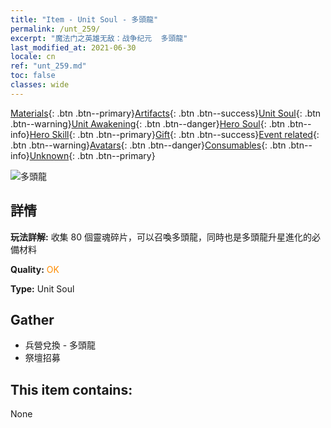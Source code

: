 ```yaml
---
title: "Item - Unit Soul - 多頭龍"
permalink: /unt_259/
excerpt: "魔法门之英雄无敌：战争纪元  多頭龍"
last_modified_at: 2021-06-30
locale: cn
ref: "unt_259.md"
toc: false
classes: wide
---
```

 [Materials](/ItemsCN/){: .btn .btn--primary}[Artifacts](/ItemsCN/Artifacts/){: .btn .btn--success}[Unit Soul](/ItemsCN/UnitSoul/){: .btn .btn--warning}[Unit Awakening](/ItemsCN/UnitAwakening/){: .btn .btn--danger}[Hero Soul](/ItemsCN/HeroSoul/){: .btn .btn--info}[Hero Skill](/ItemsCN/HeroSkill/){: .btn .btn--primary}[Gift](/ItemsCN/Gift/){: .btn .btn--success}[Event related](/ItemsCN/Events/){: .btn .btn--warning}[Avatars](/ItemsCN/Avatars/){: .btn .btn--danger}[Consumables](/ItemsCN/Consumables/){: .btn .btn--info}[Unknown](/ItemsCN/Unknown/){: .btn .btn--primary}

 ![多頭龍](/images/u/ti_duotoulong.jpg)

## 詳情
 **玩法詳解:** 收集 80 個靈魂碎片，可以召喚多頭龍，同時也是多頭龍升星進化的必備材料

 **Quality:** <span style="color: #FF8C00">OK</span>

 **Type:** Unit Soul

## Gather

*    兵營兌換 - 多頭龍 
*    祭壇招募 

## This item contains:

  None


